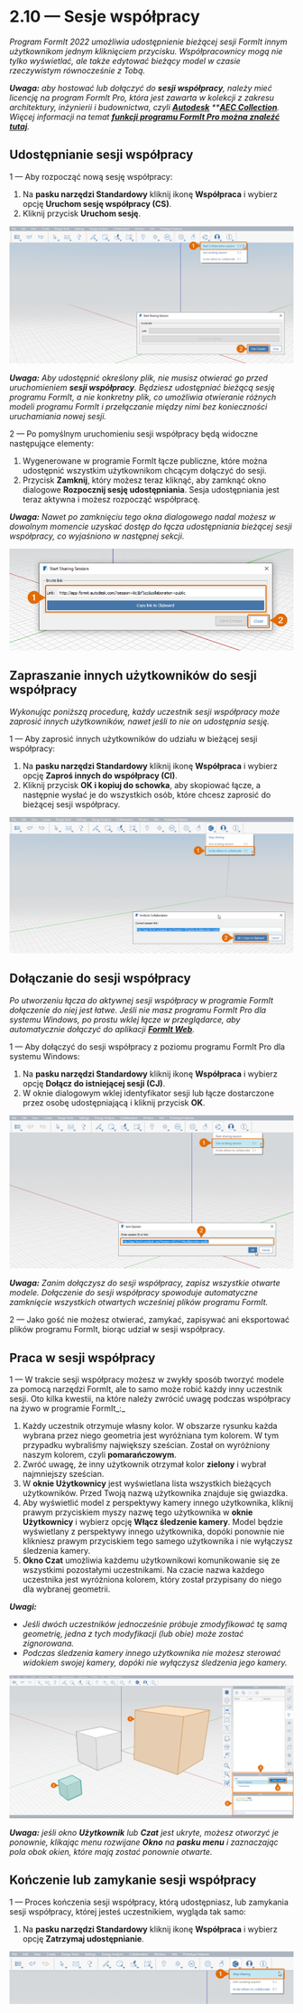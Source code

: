 # 2.10 — Sesje współpracy

_Program FormIt 2022 umożliwia udostępnienie bieżącej sesji FormIt innym użytkownikom jednym kliknięciem przycisku. Współpracownicy mogą nie tylko wyświetlać, ale także edytować bieżący model w czasie rzeczywistym równocześnie z Tobą._

_**Uwaga:**_ _aby hostować lub dołączyć do_ _**sesji współpracy**, należy mieć licencję na program FormIt Pro, która jest zawarta w kolekcji z zakresu architektury, inżynierii i budownictwa, czyli_ [_**Autodesk**_](https://www.autodesk.pl/collections/architecture-engineering-construction/overview?plc=AECCOL\&term=1-YEAR\&support=ADVANCED\&quantity=1) _\*\*_[_**AEC Collection**_](https://www.autodesk.pl/collections/architecture-engineering-construction/overview?plc=AECCOL\&term=1-YEAR\&support=ADVANCED\&quantity=1)_. Więcej informacji na temat_ [_**funkcji programu FormIt Pro można znaleźć tutaj**_](https://formit.autodesk.com/#pro-callout)_._

## Udostępnianie sesji współpracy

1 — Aby rozpocząć nową sesję współpracy:

1. Na **pasku narzędzi Standardowy** kliknij ikonę **Współpraca** i wybierz opcję **Uruchom sesję współpracy (CS)**.
2. Kliknij przycisk **Uruchom sesję**.

![](<../../.gitbook/assets/0 (12).png>)

_**Uwaga:**_ _Aby udostępnić określony plik, nie musisz otwierać go przed uruchomieniem_ _**sesji współpracy**. Będziesz udostępniać bieżącą sesję programu FormIt, a nie konkretny plik, co umożliwia otwieranie różnych modeli programu FormIt i przełączanie między nimi bez konieczności uruchamiania nowej sesji._

2 — Po pomyślnym uruchomieniu sesji współpracy będą widoczne następujące elementy:

1. Wygenerowane w programie FormIt łącze publiczne, które można udostępnić wszystkim użytkownikom chcącym dołączyć do sesji.
2. Przycisk **Zamknij**, który możesz teraz kliknąć, aby zamknąć okno dialogowe **Rozpocznij sesję udostępniania**. Sesja udostępniania jest teraz aktywna i możesz rozpocząć współpracę.

_**Uwaga:**_ _Nawet po zamknięciu tego okna dialogowego nadal możesz w dowolnym momencie uzyskać dostęp do łącza udostępniania bieżącej sesji współpracy, co wyjaśniono w następnej sekcji._

![](<../../.gitbook/assets/1 (6).png>)

## Zapraszanie innych użytkowników do sesji współpracy

_Wykonując poniższą procedurę, każdy uczestnik sesji współpracy może zaprosić innych użytkowników, nawet jeśli to nie on udostępnia sesję._

1 — Aby zaprosić innych użytkowników do udziału w bieżącej sesji współpracy:

1. Na **pasku narzędzi Standardowy** kliknij ikonę **Współpraca** i wybierz opcję **Zaproś innych do współpracy (CI)**.
2. Kliknij przycisk **OK i kopiuj do schowka**, aby skopiować łącze, a następnie wysłać je do wszystkich osób, które chcesz zaprosić do bieżącej sesji współpracy.

![](<../../.gitbook/assets/2 (6).png>)

## Dołączanie do sesji współpracy

_Po utworzeniu łącza do aktywnej sesji współpracy w programie FormIt dołączenie do niej jest łatwe. Jeśli nie masz programu FormIt Pro dla systemu Windows, po prostu wklej łącze w przeglądarce, aby automatycznie dołączyć do aplikacji_ [_**FormIt Web**_](https://formit.autodesk.com/app)_._

1 — Aby dołączyć do sesji współpracy z poziomu programu FormIt Pro dla systemu Windows:

1. Na **pasku narzędzi Standardowy** kliknij ikonę **Współpraca** i wybierz opcję **Dołącz do istniejącej sesji (CJ)**.
2. W oknie dialogowym wklej identyfikator sesji lub łącze dostarczone przez osobę udostępniającą i kliknij przycisk **OK**.

![](<../../.gitbook/assets/3 (15).png>)

_**Uwaga:**_ _Zanim dołączysz do sesji współpracy, zapisz wszystkie otwarte modele. Dołączenie do sesji współpracy spowoduje automatyczne zamknięcie wszystkich otwartych wcześniej plików programu FormIt._

2 — Jako gość nie możesz otwierać, zamykać, zapisywać ani eksportować plików programu FormIt, biorąc udział w sesji współpracy.

## Praca w sesji współpracy

1 — W trakcie sesji współpracy możesz w zwykły sposób tworzyć modele za pomocą narzędzi FormIt, ale to samo może robić każdy inny uczestnik sesji. Oto kilka kwestii, na które należy zwrócić uwagę podczas współpracy na żywo w programie FormIt_:_

1. Każdy uczestnik otrzymuje własny kolor. W obszarze rysunku każda wybrana przez niego geometria jest wyróżniana tym kolorem. W tym przypadku wybraliśmy największy sześcian. Został on wyróżniony naszym kolorem, czyli **pomarańczowym**.
2. Zwróć uwagę, że inny użytkownik otrzymał kolor **zielony** i wybrał najmniejszy sześcian.
3. W **oknie Użytkownicy** jest wyświetlana lista wszystkich bieżących użytkowników. Przed Twoją nazwą użytkownika znajduje się gwiazdka.
4. Aby wyświetlić model z perspektywy kamery innego użytkownika, kliknij prawym przyciskiem myszy nazwę tego użytkownika w **oknie** **Użytkownicy** i wybierz opcję **Włącz śledzenie kamery**. Model będzie wyświetlany z perspektywy innego użytkownika, dopóki ponownie nie klikniesz prawym przyciskiem tego samego użytkownika i nie wyłączysz śledzenia kamery.
5. **Okno Czat** umożliwia każdemu użytkownikowi komunikowanie się ze wszystkimi pozostałymi uczestnikami. Na czacie nazwa każdego uczestnika jest wyróżniona kolorem, który został przypisany do niego dla wybranej geometrii.

_**Uwagi:**_

* _Jeśli dwóch uczestników jednocześnie próbuje zmodyfikować tę samą geometrię, jedna z tych modyfikacji (lub obie) może zostać zignorowana._
* _Podczas śledzenia kamery innego użytkownika nie możesz sterować widokiem swojej kamery, dopóki nie wyłączysz śledzenia jego kamery._

![](<../../.gitbook/assets/4 (4).png>)

_**Uwaga:**_ _jeśli okno_ _**Użytkownik**_ _lub_ _**Czat**_ _jest ukryte, możesz otworzyć je ponownie, klikając menu rozwijane_ _**Okno**_ _na_ _**pasku menu** i zaznaczając pola obok okien, które mają zostać ponownie otwarte._

## Kończenie lub zamykanie sesji współpracy

1 — Proces kończenia sesji współpracy, którą udostępniasz, lub zamykania sesji współpracy, której jesteś uczestnikiem, wygląda tak samo:

1. Na **pasku narzędzi Standardowy** kliknij ikonę **Współpraca** i wybierz opcję **Zatrzymaj udostępnianie**.

![](<../../.gitbook/assets/5 (14).png>)
